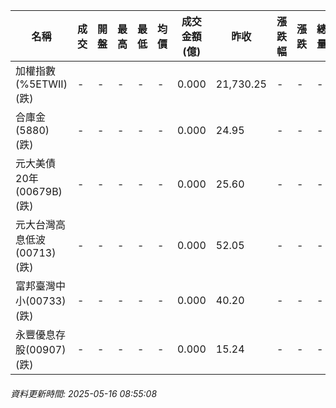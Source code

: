 | 名稱 | 成交 | 開盤 | 最高 | 最低 | 均價 | 成交金額(億) | 昨收 | 漲跌幅 | 漲跌 | 總量 | 昨量 | 振幅 |
| -------- | -------- | -------- | -------- |-------- | -------- | -------- |-------- |-------- |-------- | -------- | -------- |-------- |
|加權指數(%5ETWII) (跌)|-|-|-|-|-|0.000|21,730.25|-|-|-|-|0.00%|
|合庫金(5880) (跌)|-|-|-|-|-|0.000|24.95|-|-|-|-|0.00%|
|元大美債20年(00679B) (跌)|-|-|-|-|-|0.000|25.60|-|-|-|-|0.00%|
|元大台灣高息低波(00713) (跌)|-|-|-|-|-|0.000|52.05|-|-|-|-|0.00%|
|富邦臺灣中小(00733) (跌)|-|-|-|-|-|0.000|40.20|-|-|-|-|0.00%|
|永豐優息存股(00907) (跌)|-|-|-|-|-|0.000|15.24|-|-|-|-|0.00%|
###### 資料更新時間: 2025-05-16 08:55:08